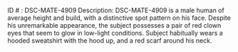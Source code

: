 ID # : DSC-MATE-4909
Description: DSC-MATE-4909 is a male human of average height and build, with a distinctive spot pattern on his face. Despite his unremarkable appearance, the subject possesses a pair of red clown eyes that seem to glow in low-light conditions. Subject habitually wears a hooded sweatshirt with the hood up, and a red scarf around his neck.